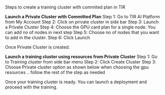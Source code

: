 Steps to create a training cluster with commited plan in TIR

**Launch a Private Cluster with Committed Plan**
Step 1: Go to TIR AI Platform from My Account 
Step 2: Click on private cluster in side bar
Step 3: Launch a Private Cluster
Step 4: Choose the GPU card plan for a single node. You can add no of nodes in next step
Step 5: Choose no of nodes that you want to add in the cluster. 
Step 6: Click Launch 

Once Private Cluster is created.

**Launch a training cluster using resources from Private Cluster**
Step 1: Go to Training cluster from side bar menu
Step 2: Click Create Cluster
Step 3: Choose Private cluster option as shown below when choosing the gpu resources 
..
follow the rest of the step as needed

Once your training cluster is ready. You can launch a deployment and proceed with the training.
